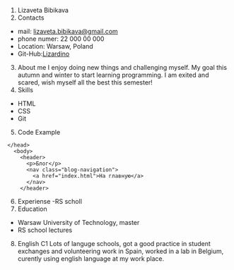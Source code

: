 1. Lizaveta Bibikava
2. Contacts 
- mail: lizaveta.bibikava@gmail.com
- phone numer: 22 000 00 000
- Location: Warsaw, Poland
- Git-Hub:[Lizardino](https://lizardino.github.io/rsschool-cv/cv)
3. About me
I enjoy doing new things and challenging myself. My goal this autumn and winter to start learning programming. I am exited and scared, wish myself all the best this semester!
4. Skills
- HTML
- CSS
- Git
5. Code Example
```
</head>
  <body>
    <header>
      <p>Блог</p>
      <nav class="blog-navigation">
        <a href="index.html">На главную</a>
      </nav>
    </header>
```
6. Experiense 
-RS scholl
7. Education
- Warsaw University of Technology, master
- RS school lectures
8. English C1 
Lots of languge schools, got a good practice in student exchanges and volunteering work in Spain, worked in a lab in Belgium, curently using english language at my work place.
 